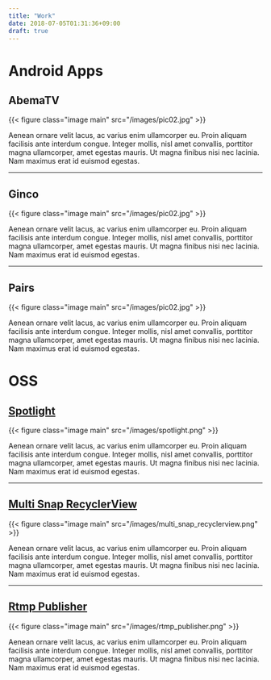 ```yaml
---
title: "Work"
date: 2018-07-05T01:31:36+09:00
draft: true
---
```


# Android Apps

## AbemaTV

{{< figure class="image main" src="/images/pic02.jpg" >}}

Aenean ornare velit lacus, ac varius enim ullamcorper eu. Proin aliquam facilisis ante interdum congue. Integer mollis, nisl amet convallis, porttitor magna ullamcorper, amet egestas mauris. Ut magna finibus nisi nec lacinia. Nam maximus erat id euismod egestas.

---

## Ginco

{{< figure class="image main" src="/images/pic02.jpg" >}}

Aenean ornare velit lacus, ac varius enim ullamcorper eu. Proin aliquam facilisis ante interdum congue. Integer mollis, nisl amet convallis, porttitor magna ullamcorper, amet egestas mauris. Ut magna finibus nisi nec lacinia. Nam maximus erat id euismod egestas.


---

## Pairs

{{< figure class="image main" src="/images/pic02.jpg" >}}

Aenean ornare velit lacus, ac varius enim ullamcorper eu. Proin aliquam facilisis ante interdum congue. Integer mollis, nisl amet convallis, porttitor magna ullamcorper, amet egestas mauris. Ut magna finibus nisi nec lacinia. Nam maximus erat id euismod egestas.


# OSS

## [Spotlight](https://github.com/TakuSemba/Spotlight)

{{< figure class="image main" src="/images/spotlight.png" >}}

Aenean ornare velit lacus, ac varius enim ullamcorper eu. Proin aliquam facilisis ante interdum congue. Integer mollis, nisl amet convallis, porttitor magna ullamcorper, amet egestas mauris. Ut magna finibus nisi nec lacinia. Nam maximus erat id euismod egestas.

---

## [Multi Snap RecyclerView](https://github.com/TakuSemba/MultiSnapRecyclerView)

{{< figure class="image main" src="/images/multi_snap_recyclerview.png" >}}

Aenean ornare velit lacus, ac varius enim ullamcorper eu. Proin aliquam facilisis ante interdum congue. Integer mollis, nisl amet convallis, porttitor magna ullamcorper, amet egestas mauris. Ut magna finibus nisi nec lacinia. Nam maximus erat id euismod egestas.


---

## [Rtmp Publisher](https://github.com/TakuSemba/RtmpPublisher)

{{< figure class="image main" src="/images/rtmp_publisher.png" >}}

Aenean ornare velit lacus, ac varius enim ullamcorper eu. Proin aliquam facilisis ante interdum congue. Integer mollis, nisl amet convallis, porttitor magna ullamcorper, amet egestas mauris. Ut magna finibus nisi nec lacinia. Nam maximus erat id euismod egestas.


